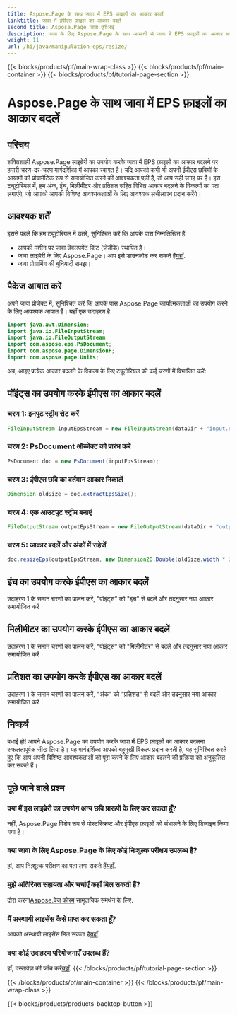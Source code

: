 ```yaml
---
title: Aspose.Page के साथ जावा में EPS फ़ाइलों का आकार बदलें
linktitle: जावा में ईपीएस फ़ाइल का आकार बदलें
second_title: Aspose.Page जावा एपीआई
description: जावा के लिए Aspose.Page के साथ आसानी से जावा में EPS फ़ाइलों का आकार बदलना सीखें। चरण-दर-चरण निर्देशों के लिए हमारी व्यापक मार्गदर्शिका का पालन करें।
weight: 11
url: /hi/java/manipulation-eps/resize/
---
```


{{< blocks/products/pf/main-wrap-class >}}
{{< blocks/products/pf/main-container >}}
{{< blocks/products/pf/tutorial-page-section >}}

# Aspose.Page के साथ जावा में EPS फ़ाइलों का आकार बदलें

## परिचय
शक्तिशाली Aspose.Page लाइब्रेरी का उपयोग करके जावा में EPS फ़ाइलों का आकार बदलने पर हमारी चरण-दर-चरण मार्गदर्शिका में आपका स्वागत है। यदि आपको कभी भी अपनी ईपीएस छवियों के आयामों को प्रोग्रामेटिक रूप से समायोजित करने की आवश्यकता पड़ी है, तो आप सही जगह पर हैं। इस ट्यूटोरियल में, हम अंक, इंच, मिलीमीटर और प्रतिशत सहित विभिन्न आकार बदलने के विकल्पों का पता लगाएंगे, जो आपको आपकी विशिष्ट आवश्यकताओं के लिए आवश्यक लचीलापन प्रदान करेंगे।
## आवश्यक शर्तें
इससे पहले कि हम ट्यूटोरियल में उतरें, सुनिश्चित करें कि आपके पास निम्नलिखित हैं:
- आपकी मशीन पर जावा डेवलपमेंट किट (जेडीके) स्थापित है।
-  जावा लाइब्रेरी के लिए Aspose.Page। आप इसे डाउनलोड कर सकते हैं[यहाँ](https://releases.aspose.com/page/java/).
- जावा प्रोग्रामिंग की बुनियादी समझ।
## पैकेज आयात करें
अपने जावा प्रोजेक्ट में, सुनिश्चित करें कि आपके पास Aspose.Page कार्यात्मकताओं का उपयोग करने के लिए आवश्यक आयात हैं। यहाँ एक उदाहरण है:
```java
import java.awt.Dimension;
import java.io.FileInputStream;
import java.io.FileOutputStream;
import com.aspose.eps.PsDocument;
import com.aspose.page.DimensionF;
import com.aspose.page.Units;

```
अब, आइए प्रत्येक आकार बदलने के विकल्प के लिए ट्यूटोरियल को कई चरणों में विभाजित करें:
## पॉइंट्स का उपयोग करके ईपीएस का आकार बदलें
### चरण 1: इनपुट स्ट्रीम सेट करें
```java
FileInputStream inputEpsStream = new FileInputStream(dataDir + "input.eps");
```
### चरण 2: PsDocument ऑब्जेक्ट को प्रारंभ करें
```java
PsDocument doc = new PsDocument(inputEpsStream);
```
### चरण 3: ईपीएस छवि का वर्तमान आकार निकालें
```java
Dimension oldSize = doc.extractEpsSize();
```
### चरण 4: एक आउटपुट स्ट्रीम बनाएं
```java
FileOutputStream outputEpsStream = new FileOutputStream(dataDir + "output_resize_points.eps");
```
### चरण 5: आकार बदलें और अंकों में सहेजें
```java
doc.resizeEps(outputEpsStream, new Dimension2D.Double(oldSize.width * 2, oldSize.height * 2), Units.Points);
```
## इंच का उपयोग करके ईपीएस का आकार बदलें
उदाहरण 1 के समान चरणों का पालन करें, "पॉइंट्स" को "इंच" से बदलें और तदनुसार नया आकार समायोजित करें।
## मिलीमीटर का उपयोग करके ईपीएस का आकार बदलें
उदाहरण 1 के समान चरणों का पालन करें, "पॉइंट्स" को "मिलीमीटर" से बदलें और तदनुसार नया आकार समायोजित करें।
## प्रतिशत का उपयोग करके ईपीएस का आकार बदलें
उदाहरण 1 के समान चरणों का पालन करें, "अंक" को "प्रतिशत" से बदलें और तदनुसार नया आकार समायोजित करें।
## निष्कर्ष
बधाई हो! आपने Aspose.Page का उपयोग करके जावा में EPS फ़ाइलों का आकार बदलना सफलतापूर्वक सीख लिया है। यह मार्गदर्शिका आपको बहुमुखी विकल्प प्रदान करती है, यह सुनिश्चित करते हुए कि आप अपनी विशिष्ट आवश्यकताओं को पूरा करने के लिए आकार बदलने की प्रक्रिया को अनुकूलित कर सकते हैं।

## पूछे जाने वाले प्रश्न
### क्या मैं इस लाइब्रेरी का उपयोग अन्य छवि प्रारूपों के लिए कर सकता हूँ?
नहीं, Aspose.Page विशेष रूप से पोस्टस्क्रिप्ट और ईपीएस फ़ाइलों को संभालने के लिए डिज़ाइन किया गया है।
### क्या जावा के लिए Aspose.Page के लिए कोई निःशुल्क परीक्षण उपलब्ध है?
हां, आप नि:शुल्क परीक्षण का पता लगा सकते हैं[यहाँ](https://releases.aspose.com/).
### मुझे अतिरिक्त सहायता और चर्चाएँ कहाँ मिल सकती हैं?
 दौरा करना[Aspose.पेज फोरम](https://forum.aspose.com/c/page/39) सामुदायिक समर्थन के लिए.
### मैं अस्थायी लाइसेंस कैसे प्राप्त कर सकता हूँ?
 आपको अस्थायी लाइसेंस मिल सकता है[यहाँ](https://purchase.aspose.com/temporary-license/).
### क्या कोई उदाहरण परियोजनाएँ उपलब्ध हैं?
 हाँ, दस्तावेज़ की जाँच करें[यहाँ](https://reference.aspose.com/page/java/).
{{< /blocks/products/pf/tutorial-page-section >}}

{{< /blocks/products/pf/main-container >}}
{{< /blocks/products/pf/main-wrap-class >}}

{{< blocks/products/products-backtop-button >}}
